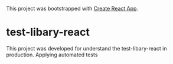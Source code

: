 This project was bootstrapped with [Create React App](https://github.com/facebook/create-react-app).

# test-libary-react

This project was developed for understand the test-libary-react in production. 
Applying automated tests
